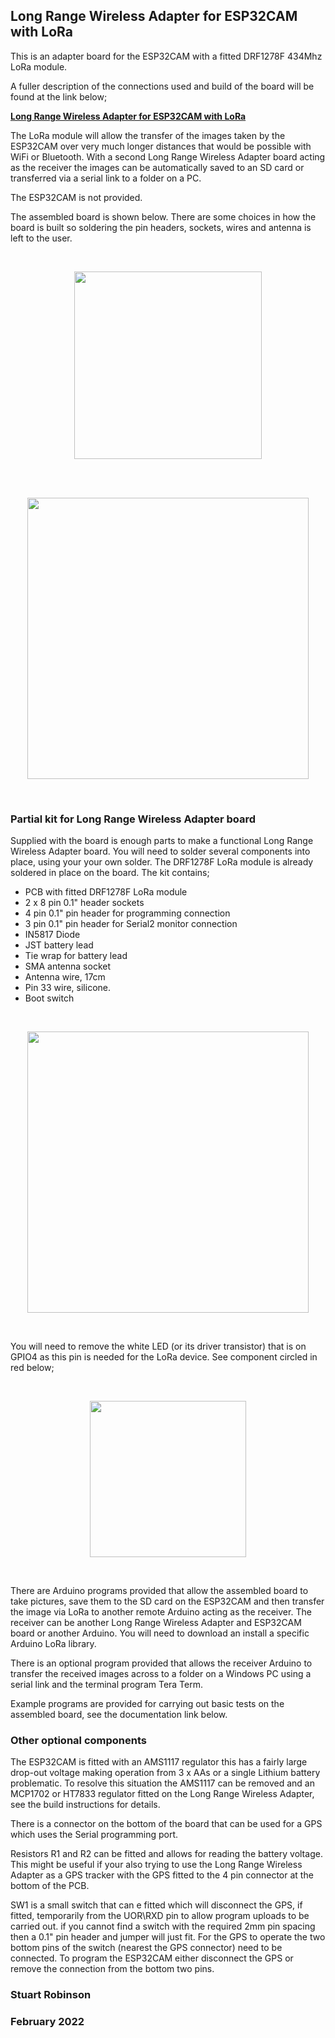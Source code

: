 ## Long Range Wireless Adapter for ESP32CAM with LoRa

This is an adapter board for the ESP32CAM with a fitted DRF1278F 434Mhz LoRa module.

A fuller description of the connections used and build of the board will be found at the link below;

**[Long Range Wireless Adapter for ESP32CAM with LoRa](https://stuartsprojects.github.io/2022/02/05/Long-Range-Wireless-Adapter-for-ESP32CAM.html)**

The LoRa module will allow the transfer of the images taken by the ESP32CAM over very much longer distances that would be possible with WiFi or Bluetooth. With a second Long Range Wireless Adapter board acting as the receiver the images can be automatically saved to an SD card or transferred via a serial link to a folder on a PC. 

The ESP32CAM is not provided.

The assembled board is shown below. There are some choices in how the board is built so soldering the pin headers, sockets, wires and antenna is left to the user. 

<br>
<p align="center">
  <img width="300"  src="/ESP32CAM_29.jpg">
</p>
<br>

<br>
<p align="center">
  <img width="450"  src="/ESP32CAM_28.jpg">
</p>
<br>

### Partial kit for Long Range Wireless Adapter board

Supplied with the board is enough parts to make a functional Long Range Wireless Adapter board. You will need to solder several components into place, using your your own solder. The DRF1278F LoRa module is already soldered in place on the board. The kit contains;

- PCB with fitted DRF1278F LoRa module
- 2 x 8 pin 0.1" header sockets
- 4 pin 0.1" pin header for programming connection
- 3 pin 0.1" pin header for Serial2 monitor connection
- IN5817 Diode
- JST battery lead
- Tie wrap for battery lead
- SMA antenna socket
- Antenna wire, 17cm
- Pin 33 wire, silicone.
- Boot switch


<br>
<p align="center">
  <img width="450"  src="/ESP32CAM_31.jpg">
</p>
<br>

You will need to remove the white LED (or its driver transistor) that is on GPIO4 as this pin is needed for the LoRa device. See component circled in red below;

<br>
<p align="center">
  <img width="250"  src="/ESP32CAM_GPIO4_Transistor.jpg">
</p>
<br>

There are Arduino programs provided that allow the assembled board to take pictures, save them to the SD card on the ESP32CAM and then transfer the image via LoRa to another remote Arduino acting as the receiver. The receiver can be another Long Range Wireless Adapter and ESP32CAM board or another Arduino. You will need to download an install a specific Arduino LoRa library.

There is an optional program provided that allows the receiver Arduino to transfer the received images across to a folder on a Windows PC using a serial link and the terminal program Tera Term.

Example programs are provided for carrying out basic tests on the assembled board, see the documentation link below. 

### Other optional components

The ESP32CAM is fitted with an AMS1117 regulator this has a fairly large drop-out voltage making operation from 3 x AAs or a single Lithium battery problematic. To resolve this situation the AMS1117 can be removed and an MCP1702 or HT7833 regulator fitted on the Long Range Wireless Adapter, see the build instructions for details.

There is a connector on the bottom of the board that can be used for a GPS which uses the Serial programming port.

Resistors R1 and R2 can be fitted and allows for reading the battery voltage. This might be useful if your also trying to use the Long Range Wireless Adapter as a GPS tracker with the GPS fitted to the 4 pin connector at the bottom of the PCB. 

SW1 is a small switch that can e fitted which will disconnect the GPS, if fitted, temporarily from the UOR\RXD pin to allow program uploads to be carried out. if you cannot find a switch with the required 2mm pin spacing then a 0.1" pin header and jumper will just fit. For the GPS to operate the two bottom pins of the switch (nearest the GPS connector) need to be connected. To program the ESP32CAM either disconnect the GPS or remove the connection from the bottom two pins.  



### Stuart Robinson

### February 2022
